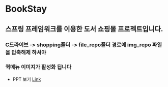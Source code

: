 # BookStay
## 스프링 프레임워크를 이용한 도서 쇼핑몰 프로젝트입니다.
### C드라이브 -> shopping폴더 -> file_repo폴더 경로에 img_repo 파일을 압축해제 하셔야
### 퀵메뉴 이미지가 활성화 됩니다



* PPT 보기 [Link](https://docs.google.com/presentation/d/1zmxkP63UIYYaq5LANUzXzKS-e1LL4mBS/edit?usp=sharing)
